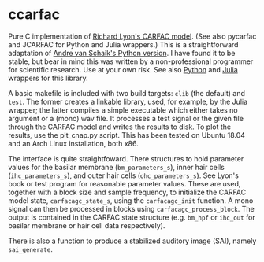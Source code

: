 # ccarfac
Pure C implementation of [Richard Lyon's CARFAC model](https://books.google.com/books?id=ENmiDgAAQBAJ&dq=human+and+machine+hearing+lyon&lr=&source=gbs_navlinks_s).  (See also pycarfac and JCARFAC for Python and Julia wrappers.)  This is a straightforward adaptation of 
[Andre van Schaik's Python version](https://github.com/vschaik/CARFAC). I have found it to be stable, but bear in mind this was written by 
a non-professional programmer for scientific research.  Use at your own risk. See also [Python](https://github.com/analogouscircuit/pycarfac) 
and [Julia](https://github.com/analogouscircuit/JCARFAC) wrappers for this library.

A basic makefile is included with two build targets: `clib` (the default) and `test`.
The former creates a linkable library, used, for example, by the Julia wrapper; the latter compiles a
simple executable which either takes no argument or a (mono) wav file.  It processes a test signal or the given file through the
CARFAC model and writes the results to disk.  To plot the results, use the plt_cnap.py script. This 
has been tested on Ubuntu 18.04 and an Arch Linux installation, both x86.

The interface is quite straightfoward. 
There structures to hold parameter values for the basilar membrane (`bm_parameters_s`), inner hair cells 
(`ihc_parameters_s`), and outer hair cells (`ohc_parameters_s`).  See Lyon's book or test program
for reasonable parameter values.  These are used, together with a block size and sample frequency,
to initialize the CARFAC model state, `carfacagc_state_s`, using the `carfacagc_init` function. A 
mono signal can then be processed in blocks using `carfacagc_process_block`.  The output is contained
in the CARFAC state structure (e.g. `bm_hpf` or `ihc_out` for basilar membrane or hair cell data respectively).

There is also a function to produce a stabilized auditory image (SAI),  namely `sai_generate`.
